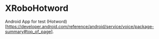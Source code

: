 # XRoboHotword
Android App for test (Hotword)[https://developer.android.com/reference/android/service/voice/package-summary#top_of_page].

